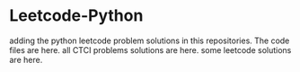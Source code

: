 # Leetcode-Python
adding the python leetcode problem solutions in this repositories. 
The code files are here.
all CTCI problems solutions are here.
some leetcode solutions are here.








































































































































































































































































































































































































































































































































































































































































































































































































